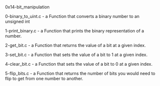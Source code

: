 0x14-bit_manipulation

0-binary_to_uint.c - a Function that converts a binary number to an unsigned int

1-print_binary.c - a Function that prints the binary representation of a number.

2-get_bit.c - a Function that returns the value of a bit at a given index.

3-set_bit.c - a Function that sets the value of a bit to 1 at a given index.

4-clear_bit.c - a Function that sets the value of a bit to 0 at a given index.

5-flip_bits.c - a Function that returns the number of bits you would need to flip to get from one number to another.

